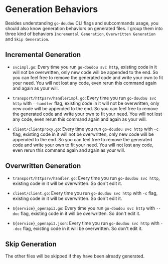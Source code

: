 # Generation Behaviors

Besides understanding `go-doudou` CLI flags and subcommands usage, you should also know generation behaviors on generated files. I group them into three kind of behaviors `Incremental Generation`, `Overwritten Generation` and `Skip Generation`.

## Incremental Generation

- `svcimpl.go`: Every time you run `go-doudou svc http`, existing code in it will not be overwritten, only new code will be appended to the end. So you can feel free to remove the generated code and write your own to fit your need. You will not lost any code, even rerun this command again and again as your will.

- `transport/httpsrv/handlerimpl.go`: Every time you run `go-doudou svc http` with `--handler` flag, existing code in it will not be overwritten, only new code will be appended to the end. So you can feel free to remove the generated code and write your own to fit your need. You will not lost any code, even rerun this command again and again as your will.

- `client/clientproxy.go`: Every time you run `go-doudou svc http` with `-c` flag, existing code in it will not be overwritten, only new code will be appended to the end. So you can feel free to remove the generated code and write your own to fit your need. You will not lost any code, even rerun this command again and again as your will.

## Overwritten Generation

- `transport/httpsrv/handler.go`: Every time you run `go-doudou svc http`, existing code in it will be overwritten. So don't edit it.

- `client/client.go`: Every time you run `go-doudou svc http` with `-c` flag, existing code in it will be overwritten. So don't edit it.

- `${service}_openapi3.go`: Every time you run `go-doudou svc http` with `--doc` flag, existing code in it will be overwritten. So don't edit it.

- `${service}_openapi3.json`: Every time you run `go-doudou svc http` with `--doc` flag, existing code in it will be overwritten. So don't edit it.

## Skip Generation

The other files will be skipped if they have been already generated.